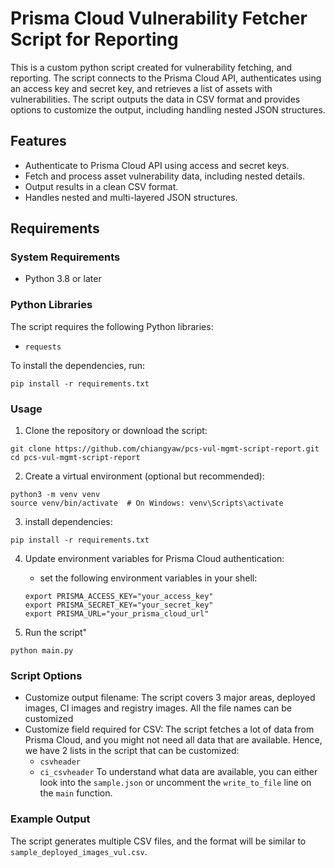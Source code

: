 # Prisma Cloud Vulnerability Fetcher Script for Reporting
This is a custom python script created for vulnerability fetching, and reporting. The script connects to the Prisma Cloud API,  authenticates using an access key and secret key, and retrieves a list of assets with vulnerabilities. The script outputs the data in CSV format and provides options to customize the output, including handling nested JSON structures.

## Features
* Authenticate to Prisma Cloud API using access and secret keys.
* Fetch and process asset vulnerability data, including nested details.
* Output results in a clean CSV format.
* Handles nested and multi-layered JSON structures.

## Requirements
### System Requirements
* Python 3.8 or later
### Python Libraries
The script requires the following Python libraries:
* ```requests```

To install the dependencies, run:
```
pip install -r requirements.txt
```

### Usage
1. Clone the repository or download the script:
```
git clone https://github.com/chiangyaw/pcs-vul-mgmt-script-report.git
cd pcs-vul-mgmt-script-report
```
2. Create a virtual environment (optional but recommended):
```
python3 -m venv venv
source venv/bin/activate  # On Windows: venv\Scripts\activate
```
3. install dependencies:
```
pip install -r requirements.txt
```
4. Update environment variables for Prisma Cloud authentication:
    * set the following environment variables in your shell:
    ```
    export PRISMA_ACCESS_KEY="your_access_key"
    export PRISMA_SECRET_KEY="your_secret_key"
    export PRISMA_URL="your_prisma_cloud_url"
    ```

5. Run the script"
```
python main.py
```

### Script Options
* Customize output filename: The script covers 3 major areas, deployed images, CI images and registry images. All the file names can be customized
* Customize field required for CSV: The script fetches a lot of data from Prisma Cloud, and you might not need all data that are available. Hence, we have 2 lists in the script that can be customized:
    - ```csvheader```
    - ```ci_csvheader```
To understand what data are available, you can either look into the ```sample.json``` or uncomment the ```write_to_file``` line on the ```main``` function. 

### Example Output
The script generates multiple CSV files, and the format will be similar to ```sample_deployed_images_vul.csv```. 